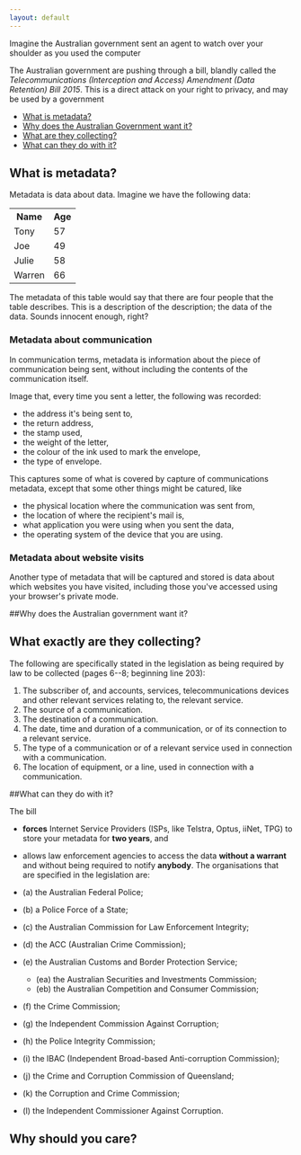 ```yaml
---
layout: default
---
```


Imagine the Australian government sent an agent to watch over your shoulder
as you used the computer 

The Australian government are pushing through a bill, blandly called 
the _Telecommunications (Interception and Access) Amendment
(Data Retention) Bill 2015_. This is a direct attack on your right to
privacy, and may be used by a government 

- [What is metadata?](#what)
- [Why does the Australian Government want it?](#why)
- [What are they collecting?](#collecting)
- [What can they do with it?](#do)


## <a name="what"></a>What is metadata?
Metadata is data about data. Imagine we have the following data:

<div align="center">
    <table class="table table-striped table-hover">
        <tr>
            <th>Name</th>
            <th>Age</th>
        </tr>
          <tr>
            <td>Tony</td>
            <td>57</td>
          </tr>
          <tr>
            <td>Joe</td>
            <td>49</td>
          </tr>
          <tr>
            <td>Julie</td>
            <td>58</td>
          </tr>
          <tr>
            <td>Warren</td>
            <td>66</td>
          </tr>
    </table>
</div>

The metadata of this table would say that there are four
people that the table describes. This is a description of the
description; the data of the data. Sounds innocent enough, right?

### Metadata about communication
In communication terms, metadata
is information about the piece of communication being sent, without
including the contents of the communication itself.

Image that, every time you sent a letter, the following was recorded:

- the address it's being sent to,
- the return address,
- the stamp used,
- the weight of the letter,
- the colour of the ink used to mark the envelope, 
- the type of envelope. 

This captures some of what is covered by capture of communications metadata, except that
some other things might be catured, like

- the physical location where the communication was sent from,
- the location of where the recipient's mail is,
- what application you were using when you sent the data,
- the operating system of the device that you are using.

### Metadata about website visits
Another type of metadata that will be captured and stored is data about
which websites you have visited, including those you've accessed using
your browser's private mode. 

##Why does the Australian government want it? 

## <a name="collecting"></a>What exactly are they collecting?
The following are specifically stated in the legislation as being required by law to
be collected (pages 6--8; beginning line 203):

1. The subscriber of, and accounts, services, telecommunications devices and 
other relevant services relating to, the relevant service. 
1. The source of a communication.
1. The destination of a communication.
1. The date, time and duration of a communication, or of its connection to a relevant service.
1. The type of a communication or of a relevant service used in connection with a communication.
1. The location of equipment, or a line, used in connection with a communication.


##What can they do with it? <a name="do"></a>

The bill 

- __forces__ Internet Service Providers (ISPs, like Telstra, Optus, iiNet, TPG) to
store your metadata for __two years__, and

- allows law enforcement agencies to access the data __without a warrant__ and
without being required to notify __anybody__. The
organisations that are specified in the legislation are:
    
- (a) the Australian Federal Police;
- (b) a Police Force of a State;
- (c) the Australian Commission for Law Enforcement Integrity;
- (d) the ACC (Australian Crime Commission);
- (e) the Australian Customs and Border Protection Service;
    - (ea) the Australian Securities and Investments Commission;
    - (eb) the Australian Competition and Consumer Commission;
- (f) the Crime Commission;
- (g) the Independent Commission Against Corruption;
- (h) the Police Integrity Commission;
- (i) the IBAC (Independent Broad-based Anti-corruption Commission);
- (j) the Crime and Corruption Commission of Queensland;
- (k) the Corruption and Crime Commission;
- (l) the Independent Commissioner Against Corruption.

## Why should you care?

